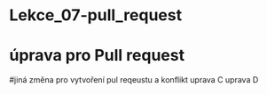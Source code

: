 # Lekce_07-pull_request

# úprava pro Pull request


#jiná změna pro vytvoření pul reqeustu a konflikt
uprava C
uprava D
